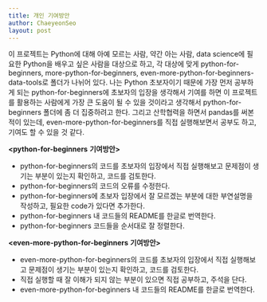 ```yaml
---
title: 개인 기여방안
author: ChaeyeonSeo
layout: post
---
```


 이 프로젝트는 Python에 대해 아예 모르는 사람, 약간 아는 사람, data science에 필요한 Python을 배우고 싶은 사람을 대상으로 하고, 각 대상에 맞게 python-for-beginners, more-python-for-beginners, even-more-python-for-beginners-data-tools로 폴더가 나뉘어 있다. 나는 Python 초보자이기 때문에 가장 먼저 공부하게 되는 python-for-beginners에 초보자의 입장을 생각해서 기여를 하면 이 프로젝트를 활용하는 사람에게 가장 큰 도움이 될 수 있을 것이라고 생각해서 python-for-beginners 폴더에 좀 더 집중하려고 한다. 그리고 산학협력을 하면서 pandas를 써본 적이 있는데, even-more-python-for-beginners를 직접 실행해보면서 공부도 하고, 기여도 할 수 있을 것 같다.

__<python-for-beginners__ __기여방안>__
- python-for-beginners의 코드를 초보자의 입장에서 직접 실행해보고 문제점이 생기는 부분이 있는지 확인하고, 코드를 검토한다.
- python-for-beginners의 코드의 오류를 수정한다.
- python-for-beginners에 초보자 입장에서 잘 모르겠는 부분에 대한 부연설명을 작성하고, 필요한 code가 있다면 추가한다.
- python-for-beginners 내 코드들의 README를 한글로 번역한다.
- python-for-beginners 코드들을 순서대로 잘 정렬한다.

__<even-more-python-for-beginners__ __기여방안>__
- even-more-python-for-beginners의 코드를 초보자의 입장에서 직접 실행해보고 문제점이 생기는 부분이 있는지 확인하고, 코드를 검토한다.
- 직접 실행할 때 잘 이해가 되지 않는 부분이 있으면 직접 공부하고, 주석을 단다.
- even-more-python-for-beginners 내 코드들의 README를 한글로 번역한다.
